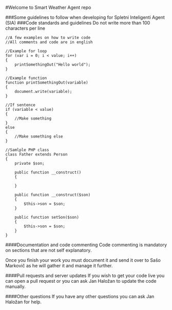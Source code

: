 #Welcome to Smart Weather Agent repo

###Some guidelines to follow when developing for Spletni Inteligenti Agent (SIA)
###Code standards and guidelines
Do not write more than 100 characters per line

    //A few examples on how to write code
    //All comments and code are in english
    
    //Example for loop
    for (var i = 0; i < value; i++)
    {
        printSomethingOut("Hello world");
    }
    
    //Example function
    function printSomethingOut(variable)
    {
        document.write(variable);
    }
    
    //If sentence
    if (variable < value)
    {
        //Make something
    }
    else
    {
        //Make something else
    }
    
    //Samlple PHP class
    class Father extends Person
    {
        private $son;
        
        public function __construct()
        {
        
        }
        
        public function __construct($son)
        {
            $this->son = $son;
        }
        
        public function setSon($son)
        {
            $this->son = $son;
        }
    }
    
####Documentation and code commenting
Code commenting is mandatory on sections that are not self explanatory.

Once you finish your work you must document it and send it over to Sašo Markovič as he will gather it and manage it further.

####Pull requests and server updates
If you wish to get your code live you can open a pull request or you can ask Jan Haložan to update the code manually.

####Other questions
If you have any other questions you can ask Jan Haložan for help.
